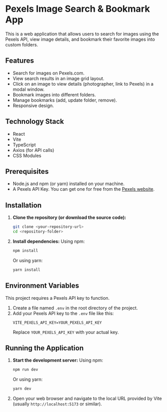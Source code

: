 # Pexels Image Search & Bookmark App

This is a web application that allows users to search for images using the Pexels API, view image details, and bookmark their favorite images into custom folders.

## Features

* Search for images on Pexels.com.
* View search results in an image grid layout.
* Click on an image to view details (photographer, link to Pexels) in a modal window.
* Bookmark images into different folders.
* Manage bookmarks (add, update folder, remove).
* Responsive design.

## Technology Stack

* React
* Vite
* TypeScript
* Axios (for API calls)
* CSS Modules

## Prerequisites

* Node.js and npm (or yarn) installed on your machine.
* A Pexels API Key. You can get one for free from the [Pexels website](https://www.pexels.com/api/).

## Installation

1.  **Clone the repository (or download the source code):**
    ```bash
    git clone <your-repository-url>
    cd <repository-folder>
    ```
2.  **Install dependencies:**
    Using npm:
    ```bash
    npm install
    ```
    Or using yarn:
    ```bash
    yarn install
    ```

## Environment Variables

This project requires a Pexels API key to function.

1.  Create a file named `.env` in the root directory of the project.
2.  Add your Pexels API key to the `.env` file like this:
    ```env
    VITE_PEXELS_API_KEY=YOUR_PEXELS_API_KEY
    ```
    Replace `YOUR_PEXELS_API_KEY` with your actual key.

## Running the Application

1.  **Start the development server:**
    Using npm:
    ```bash
    npm run dev
    ```
    Or using yarn:
    ```bash
    yarn dev
    ```
2.  Open your web browser and navigate to the local URL provided by Vite (usually `http://localhost:5173` or similar).
